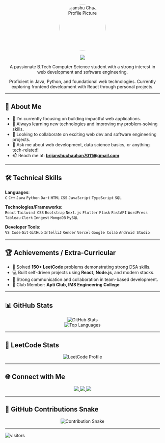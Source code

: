 <div align="center">

<img src="https://avatars.githubusercontent.com/u/153422084?s=400&u=972320402f5b1f8daf84b812853afe41e488bae2&v=4" width="150px;" style="border-radius:50%;" alt="Brijanshu Chauhan Profile Picture" />

<p>
  <img src="https://readme-typing-svg.herokuapp.com/?lines=Hi+👋,+I'm+Brijanshu+Chauhan;A+Passionate+CS+Engineer;Web+Developer+%7C+Tech+Enthusiast&center=true&width=500&height=45&color=58A6FF&vCenter=true&size=22" />
</p>

<p>A passionate B.Tech Computer Science student with a strong interest in web development and software engineering.</p>
<p>Proficient in Java, Python, and foundational web technologies. Currently exploring frontend development with React through personal projects.</p>

</div>

---

## 🚀 About Me
- 🔭 I’m currently focusing on building impactful web applications.
- 🌱 Always learning new technologies and improving my problem-solving skills.
- 👯 Looking to collaborate on exciting web dev and software engineering projects.
- 💬 Ask me about web development, data science basics, or anything tech-related!
- 📫 Reach me at: **brijanshuchauhan7011@gmail.com**

---

## 🛠️ Technical Skills

**Languages**:  
`C` `C++` `Java` `Python` `Dart` `HTML` `CSS` `JavaScript` `TypeScript` `SQL`

**Technologies/Frameworks**:  
`React` `Tailwind CSS` `Bootstrap` `Next.js` `Flutter` `Flask` `FastAPI` `WordPress` `Tableau` `Clerk` `Inngest` `MongoDB` `MySQL`

**Developer Tools**:  
`VS Code` `Git` `GitHub` `IntelliJ` `Render` `Vercel` `Google Colab` `Android Studio`

---

## 🏆 Achievements / Extra-Curricular
- 🧠 Solved **150+ LeetCode** problems demonstrating strong DSA skills.
- 💻 Built self-driven projects using **React**, **Node.js**, and modern stacks.
- 🤝 Strong communication and collaboration in team-based development.
- 🎯 Club Member: **Apti Club, IMS Engineering College**

---

## 📊 GitHub Stats

<div align="center">
  <img src="https://github-readme-stats.vercel.app/api?username=Brijanshu07&show_icons=true&theme=radical" alt="GitHub Stats" />
  <br />
  <img src="https://github-readme-stats.vercel.app/api/top-langs/?username=Brijanshu07&layout=compact&theme=radical" alt="Top Languages" />
</div>

---

## 🧮 LeetCode Stats

<p align="center">
  <img src="https://leetcard.jacoblin.cool/Brijanshu?theme=dark&font=Baloo+Bhai&ext=heatmap" alt="LeetCode Profile" />
</p>

---

## 🌐 Connect with Me

<p align="center">
  <a href="https://www.linkedin.com/in/brijanshu-chauhan-11591133a/" target="_blank">
    <img src="https://img.shields.io/badge/LinkedIn-%230077B5.svg?&style=for-the-badge&logo=linkedin&logoColor=white" />
  </a>
  <a href="https://github.com/Brijanshu07" target="_blank">
    <img src="https://img.shields.io/badge/GitHub-100000?style=for-the-badge&logo=github&logoColor=white" />
  </a>
  <a href="https://leetcode.com/u/Brijanshu/" target="_blank">
    <img src="https://img.shields.io/badge/LeetCode-%23FFA116.svg?&style=for-the-badge&logo=leetcode&logoColor=white" />
  </a>
</p>

---

## 🐍 GitHub Contributions Snake

<p align="center">
  <img src="https://github.com/Brijanshu07/Brijanshu07/blob/output/github-contribution-grid-snake.svg" alt="Contribution Snake" />
</p>

---

![visitors](https://komarev.com/ghpvc/?username=Brijanshu07&color=brightgreen)

